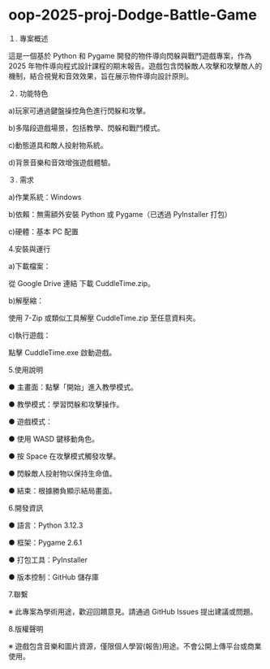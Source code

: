 # oop-2025-proj-Dodge-Battle-Game
１. 專案概述

這是一個基於 Python 和 Pygame 開發的物件導向閃躲與戰鬥遊戲專案，作為 2025 年物件導向程式設計課程的期末報告。遊戲包含閃躲敵人攻擊和攻擊敵人的機制，結合視覺和音效效果，旨在展示物件導向設計原則。

２. 功能特色

a)玩家可通過鍵盤操控角色進行閃躲和攻擊。

b)多階段遊戲場景，包括教學、閃躲和戰鬥模式。

c)動態道具和敵人投射物系統。

d)背景音樂和音效增強遊戲體驗。

３. 需求

a)作業系統：Windows

b)依賴：無需額外安裝 Python 或 Pygame（已透過 PyInstaller 打包）

c)硬體：基本 PC 配置

4.安裝與運行

a)下載檔案：

從 Google Drive 連結 下載 CuddleTime.zip。

b)解壓縮：

使用 7-Zip 或類似工具解壓 CuddleTime.zip 至任意資料夾。

c)執行遊戲：

點擊 CuddleTime.exe 啟動遊戲。

5.使用說明

● 主畫面：點擊「開始」進入教學模式。

● 教學模式：學習閃躲和攻擊操作。

● 遊戲模式：

● 使用 WASD 鍵移動角色。

● 按 Space 在攻擊模式觸發攻擊。

● 閃躲敵人投射物以保持生命值。

● 結束：根據勝負顯示結局畫面。

6.開發資訊

● 語言：Python 3.12.3

● 框架：Pygame 2.6.1

● 打包工具：PyInstaller

● 版本控制：GitHub 儲存庫

7.聯繫

※ 此專案為學術用途，歡迎回饋意見。請通過 GitHub Issues 提出建議或問題。

8.版權聲明

※ 遊戲包含音樂和圖片資源，僅限個人學習(報告)用途。不會公開上傳平台或商業使用。
